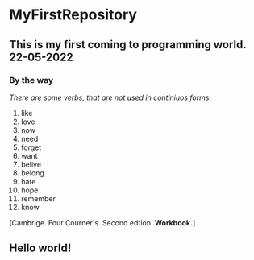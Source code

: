 # MyFirstRepository
## This is my first coming to programming world. 22-05-2022


### By the way
*There are some verbs, that are not used in continiuos forms:*
1. like                          
2. love                          
3. now                           
4. need                          
5. forget                        
6. want
7. belive
8. belong
9. hate
10. hope
11. remember
12. know
 
[Cambrige. Four Courner's. Second edtion. **Workbook.**]

## Hello world!


